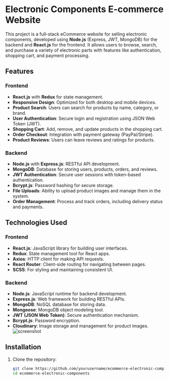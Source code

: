 # Electronic Components E-commerce Website

This project is a full-stack eCommerce website for selling electronic components, developed using **Node.js** (Express, JWT, MongoDB) for the backend and **React.js** for the frontend. It allows users to browse, search, and purchase a variety of electronic parts with features like authentication, shopping cart, and payment processing.

## Features

### Frontend
- **React.js** with **Redux** for state management.
- **Responsive Design**: Optimized for both desktop and mobile devices.
- **Product Search**: Users can search for products by name, category, or brand.
- **User Authentication**: Secure login and registration using JSON Web Token (JWT).
- **Shopping Cart**: Add, remove, and update products in the shopping cart.
- **Order Checkout**: Integration with payment gateway (PayPal/Stripe).
- **Product Reviews**: Users can leave reviews and ratings for products.

### Backend
- **Node.js** with **Express.js**: RESTful API development.
- **MongoDB**: Database for storing users, products, orders, and reviews.
- **JWT Authentication**: Secure user sessions with token-based authentication.
- **Bcrypt.js**: Password hashing for secure storage.
- **File Uploads**: Ability to upload product images and manage them in the system.
- **Order Management**: Process and track orders, including delivery status and payments.

## Technologies Used

### Frontend
- **React.js**: JavaScript library for building user interfaces.
- **Redux**: State management tool for React apps.
- **Axios**: HTTP client for making API requests.
- **React Router**: Client-side routing for navigating between pages.
- **SCSS**: For styling and maintaining consistent UI.

### Backend
- **Node.js**: JavaScript runtime for backend development.
- **Express.js**: Web framework for building RESTful APIs.
- **MongoDB**: NoSQL database for storing data.
- **Mongoose**: MongoDB object modeling tool.
- **JWT (JSON Web Token)**: Secure authentication mechanism.
- **Bcrypt.js**: Password encryption.
- **Cloudinary**: Image storage and management for product images.
![screenshot](https://github.com/bradtraversy/proshop_mern/blob/master/uploads/Screen%20Shot%202020-09-29%20at%205.50.52%20PM.png)
## Installation

1. Clone the repository:
   ```bash
   git clone https://github.com/yourusername/ecommerce-electronic-components.git
   cd ecommerce-electronic-components




